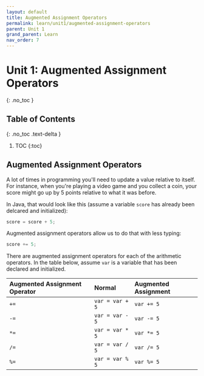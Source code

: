 ```yaml
---
layout: default
title: Augmented Assignment Operators
permalink: learn/unit1/augmented-assignment-operators
parent: Unit 1
grand_parent: Learn
nav_order: 7
---
```


<!-- prettier-ignore-start -->
# Unit 1: Augmented Assignment Operators
{: .no_toc }

## Table of Contents
{: .no_toc .text-delta }

1. TOC
{:toc}
<!-- prettier-ignore-end -->

## Augmented Assignment Operators

A lot of times in programming you'll need to update a value relative to itself. For instance, when you're playing a video game and you collect a coin, your score might go up by 5 points relative to what it was before.

In Java, that would look like this (assume a variable `score` has already been delcared and initialized):

```java
score = score + 5;
```

Augmented assignment operators allow us to do that with less typing:

```java
score += 5;
```

There are augmented assignment operators for each of the arithmetic operators. In the table below, assume `var` is a variable that has been declared and initialized.

| Augmented Assignment Operator | Normal          | Augmented Assignment |
| :---------------------------- | :-------------- | :------------------- |
| `+=`                          | `var = var + 5` | `var += 5`           |
| `-=`                          | `var = var - 5` | `var -= 5`           |
| `*=`                          | `var = var * 5` | `var *= 5`           |
| `/=`                          | `var = var / 5` | `var /= 5`           |
| `%=`                          | `var = var % 5` | `var %= 5`           |
